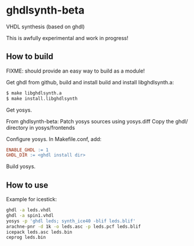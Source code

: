 # ghdlsynth-beta
VHDL synthesis (based on ghdl)

This is awfully experimental and work in progress!

## How to build

FIXME: should provide an easy way to build as a module!

Get ghdl from github,
build and install
build and install libghdlsynth.a:
```sh
$ make libghdlsynth.a
$ make install.libghdlsynth
```

Get yosys.

From ghdlsynth-beta:
Patch yosys sources using yosys.diff
Copy the ghdl/ directory in yosys/frontends

Configure yosys.
In Makefile.conf, add:
```makefile
ENABLE_GHDL := 1
GHDL_DIR := <ghdl install dir>
```

Build yosys.

## How to use

Example for icestick:

```sh
ghdl -a leds.vhdl
ghdl -a spin1.vhdl
yosys -p 'ghdl leds; synth_ice40 -blif leds.blif'
arachne-pnr -d 1k -o leds.asc -p leds.pcf leds.blif
icepack leds.asc leds.bin
ceprog leds.bin
```
